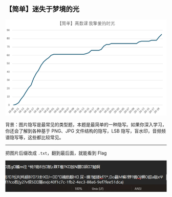 ## 【简单】迷失于梦境的光

<img src="images/solve1.png">

背景：图片隐写是最常见的类型题，本题是最简单的一种隐写。如果你深入学习，你还会了解到各种基于 PNG、JPG 文件结构的隐写，LSB 隐写，盲水印，音频频谱隐写等，这些都比较常见。

---

把图片后缀改成 `.txt`，翻到最后面，就能看到 Flag

<img src="images/8.png">
